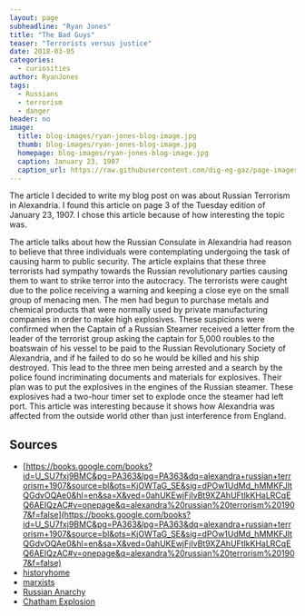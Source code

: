 ```yaml
---
layout: page
subheadline: "Ryan Jones"
title: "The Bad Guys"
teaser: "Terrorists versus justice"
date: 2018-03-05
categories:
  - curiosities
author: RyanJones
tags:
  - Russians
  - terrorism
  - danger
header: no
image:
  title: blog-images/ryan-jones-blog-image.jpg
  thumb: blog-images/ryan-jones-blog-image.jpg
  homepage: blog-images/ryan-jones-blog-image.jpg
  caption: January 23, 1907
  caption_url: https://raw.githubusercontent.com/dig-eg-gaz/page-images/master/1907-page-images-1/1907-01-22-p3save2.jpg
---
```

The article I decided to write my blog post on was about Russian Terrorism in Alexandria. I found this article on page 3 of the Tuesday edition of January 23, 1907. I chose this article because of how interesting the topic was.

The article talks about how the Russian Consulate in Alexandria had reason to believe that three individuals were contemplating undergoing the task of causing harm to public security. The article explains that these three terrorists had sympathy towards the Russian revolutionary parties causing them to want to strike terror into the autocracy. The terrorists were caught due to the police receiving a warning and keeping a close eye on the small group of menacing men. The men had begun to purchase metals and chemical products that were normally used by private manufacturing companies in order to make high explosives. These suspicions were confirmed when the Captain of a Russian Steamer received a letter from the leader of the terrorist group asking the captain for 5,000 roubles to the boatswain of his vessel to be paid to the Russian Revolutionary Society of Alexandria, and if he failed to do so he would be killed and his ship destroyed. This lead to the three men being arrested and a search by the police found incriminating documents and materials for explosives. Their plan was to put the explosives in the engines of the Russian steamer. These explosives had a two-hour timer set to explode once the steamer had left port. This article was interesting because it shows how Alexandria was affected from the outside world other than just interference from England.

## Sources
- [https://books.google.com/books?id=U_SU7fxj9BMC&pg=PA363&lpg=PA363&dq=alexandra+russian+terrorism+1907&source=bl&ots=KjOWTaG_SE&sig=dPOw1UdMd_hMMKFJltQGdvOQAe0&hl=en&sa=X&ved=0ahUKEwjFjIvBt9XZAhUFtlkKHaLRCqEQ6AEIQzAC#v=onepage&q=alexandra%20russian%20terrorism%201907&f=false](https://books.google.com/books?id=U_SU7fxj9BMC&pg=PA363&lpg=PA363&dq=alexandra+russian+terrorism+1907&source=bl&ots=KjOWTaG_SE&sig=dPOw1UdMd_hMMKFJltQGdvOQAe0&hl=en&sa=X&ved=0ahUKEwjFjIvBt9XZAhUFtlkKHaLRCqEQ6AEIQzAC#v=onepage&q=alexandra%20russian%20terrorism%201907&f=false)
- [historyhome](http://www.historyhome.co.uk/europe/russia1.htm)
- [marxists](https://www.marxists.org/subject/arab-world/lutsky/ch18.htm)
- [Russian Anarchy](https://dig-eg-gaz.github.io/curiosities/Ortiz-Russian-Anarchy/)
- [Chatham Explosion](https://dig-eg-gaz.github.io/curiosities/Chatham-Explosion/)
